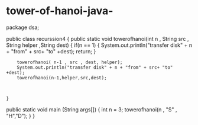 # tower-of-hanoi-java-
package dsa;

public class recurssion4 {
	public static void towerofhanoi(int n , String src , String helper ,String dest) {
		if(n == 1) {
			System.out.println("transfer disk" + n + "from" + src+ "to" +dest);
			return;
		}
		
		towerofhanoi( n-1 , src , dest, helper);
		System.out.println("transfer disk" + n + "from" + src+ "to" +dest);
		towerofhanoi(n-1,helper,src,dest);
		
		
		
	}


public static void main (String args[]) {
	int n = 3;
	towerofhanoi(n , "S" , "H","D");
}
}
